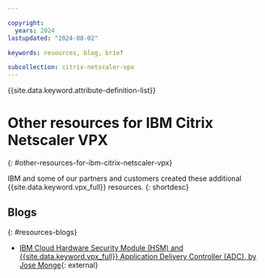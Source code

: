 ```yaml
---

copyright:
  years: 2024
lastupdated: "2024-08-02"

keywords: resources, blog, brief

subcollection: citrix-netscaler-vpx
---
```


{{site.data.keyword.attribute-definition-list}}

# Other resources for IBM Citrix Netscaler VPX
{: #other-resources-for-ibm-citrix-netscaler-vpx}

IBM and some of our partners and customers created these additional {{site.data.keyword.vpx_full}} resources.
{: shortdesc}

## Blogs
{: #resources-blogs}

* [IBM Cloud Hardware Security Module (HSM) and {{site.data.keyword.vpx_full}} Application Delivery Controller (ADC), by Jose Monge](https://www.ibm.com/blog/){: external}

